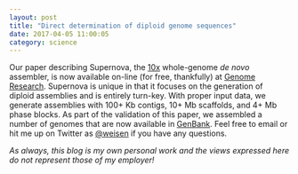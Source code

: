 ```yaml
---
layout: post
title: "Direct determination of diploid genome sequences"
date: 2017-04-05 11:00:05
category: science
---
```


Our paper describing Supernova, the [10x][10X Genomics] whole-genome _de novo_ 
assembler, is now available on-line (for free, thankfully) at 
[Genome Research][GR].  Supernova is unique in that it focuses on the generation
of diploid assemblies and is entirely turn-key.  With proper input data, we
generate assemblies with 100+ Kb contigs, 10+ Mb scaffolds, and 4+ Mb phase 
blocks.  As part of the validation of this paper, we assembled a number of
genomes that are now available in [GenBank][NCBI].  Feel free to email or hit 
me up on Twitter as [@weisen] if you have any questions.

_As always, this blog is my own personal work and the views expressed here do
not represent those of my employer!_

[10X Genomics]: http://www.10xgenomics.com
[GR]: http://genome.cshlp.org/content/early/2017/03/15/gr.214874.116
[NCBI]: https://www.ncbi.nlm.nih.gov/assembly/?term=supernova
[@weisen]: https://twitter.com/weisen
